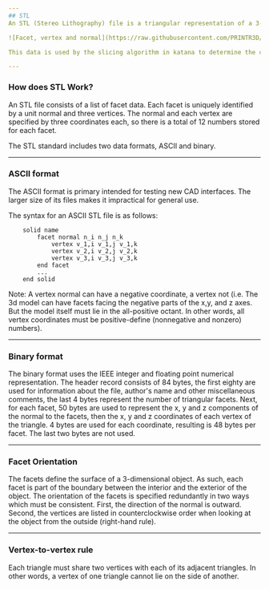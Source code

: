 ```yaml
---
## STL
An STL (Stereo Lithography) file is a triangular representation of a 3-dimensional surface geometry. The surface is broken down into a series of small triangles (facets or faces).  Each facet is described by a perpendicular direction (the normal) and three points representing the vertices (corners) of the triangle.

![Facet, vertex and normal](https://raw.githubusercontent.com/PRINTR3D/documentation/master/katana/img/Facet_vertex_normal.png)

This data is used by the slicing algorithm in katana to determine the cross sections (2d layers) of the 3-dimensional shape to be printed by a 3d printer.

---
```

### How does STL Work?

An STL file consists of a list of facet data.  Each facet is uniquely identified by a unit normal and  three vertices.  The normal and each vertex are specified by three coordinates each, so there is a total of 12 numbers stored for each facet.

The STL standard includes two data formats, ASCII and binary.

---
### ASCII format

The ASCII format is primary intended for testing new CAD interfaces.  The larger size of its files makes it impractical for general use.

The syntax for an ASCII STL file is as follows:
```
    solid name
        facet normal n_i n_j n_k
            vertex v_1,i v_1,j v_1,k
            vertex v_2,i v_2,j v_2,k
            vertex v_3,i v_3,j v_3,k
        end facet
        ...
    end solid          
```

Note: A vertex normal can have a negative coordinate, a vertex not (i.e. The 3d model can have facets facing the negative parts of the x,y, and z axes. But the model itself must lie in the all-positive octant.  In other words, all vertex coordinates must be positive-define (nonnegative and nonzero) numbers).

---
### Binary format

The binary format uses the IEEE integer and floating point numerical representation.
The header record consists of 84 bytes, the first eighty are used for information about the file, author's name and other miscellaneous comments, the last 4 bytes represent the number of triangular facets.  Next, for each facet, 50 bytes are used to represent the x, y and z components of the normal to the facets, then the x, y and z coordinates of each vertex of the triangle. 4 bytes are used for each coordinate, resulting is 48 bytes per facet.  The last two bytes are not used.

---
### Facet Orientation

The facets define the surface of a 3-dimensional object. As such, each facet is part of the boundary between the interior and the exterior of the object.  The orientation of the facets  is specified redundantly in two ways which must be consistent.  First, the direction of the normal is outward. Second, the vertices are listed in counterclockwise order when looking at the object from the outside (right-hand rule).

---
### Vertex-to-vertex rule

Each triangle must share two vertices with each of its adjacent triangles.  In other words, a vertex of one triangle cannot lie on the side of another.   
